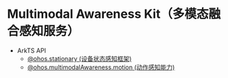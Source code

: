 # Multimodal Awareness Kit（多模态融合感知服务）

- ArkTS API
  - [@ohos.stationary (设备状态感知框架)](js-apis-stationary.md)
  - [@ohos.multimodalAwareness.motion (动作感知能力)](js-apis-awareness-motion.md)
